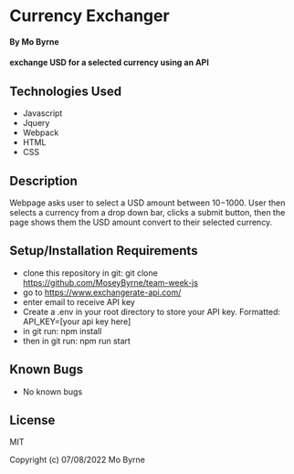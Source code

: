 
# Currency Exchanger

#### By Mo Byrne

#### exchange USD for a selected currency using an API

## Technologies Used

* Javascript
* Jquery
* Webpack
* HTML
* CSS

## Description

Webpage asks user to select a USD amount between $10-$1000. User then selects a currency from a drop down bar, clicks a submit button, then the page shows them the USD amount convert to their selected currency.

## Setup/Installation Requirements

* clone this repository in git: git clone https://github.com/MoseyByrne/team-week-js
* go to https://www.exchangerate-api.com/
* enter email to receive API key
* Create a .env in your root directory to store your API key. Formatted:
  API_KEY=[your api key here]
* in git run: npm install
* then in git run: npm run start  


## Known Bugs

* No known bugs

## License

MIT

Copyright (c) 07/08/2022 Mo Byrne